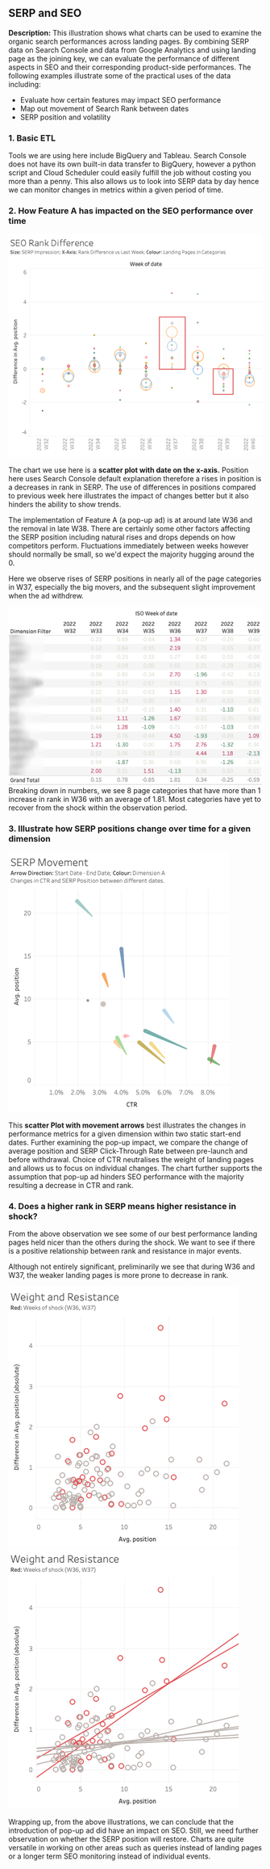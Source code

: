 ## SERP and SEO

**Description:** This illustration shows what charts can be used to examine the organic search performances across landing pages.  By combining SERP data on Search Console and data from Google Analytics and using landing page as the joining key, we can evaluate the performance of different aspects in SEO and their corresponding product-side performances.  The following examples illustrate some of the practical uses of the data including:

- Evaluate how certain features may impact SEO performance
- Map out movement of Search Rank between dates
- SERP position and volatility


### 1. Basic ETL

Tools we are using here include BigQuery and Tableau.  Search Console does not have its own built-in data transfer to BigQuery, however a python script and Cloud Scheduler could easily fulfill the job without costing you more than a penny.  This also allows us to look into SERP data by day hence we can monitor changes in metrics within a given period of time.  


### 2. How Feature A has impacted on the SEO performance over time

<img src="images/seo_rank_difference.png?raw=true"/>

The chart we use here is a **scatter plot with date on the x-axis.**  Position here uses Search Console default explanation therefore a rises in position is a decreases in rank in SERP.  The use of differences in positions compared to previous week here illustrates the impact of changes better but it also hinders the ability to show trends.  

The implementation of Feature A (a pop-up ad) is at around late W36 and the removal in late W38.  There are certainly some other factors affecting the SERP position including natural rises and drops depends on how competitors perform.  Fluctuations immediately between weeks however should normally be small, so we'd expect the majority hugging around the 0.  

Here we observe rises of SERP positions in nearly all of the page categories in W37, especially the big movers, and the subsequent slight improvement when the ad withdrew.  

<img src="images/rank_difference_table_blur.png?raw=true"/>
Breaking down in numbers, we see 8 page categories that have more than 1 increase in rank in W36 with an average of 1.81.  Most categories have yet to recover from the shock within the observation period.


### 3. Illustrate how SERP positions change over time for a given dimension

<img src="images/serp_movement.png?raw=true"/>

This **scatter Plot with movement arrows** best illustrates the changes in performance metrics for a given dimension within two static start-end dates.  Further examining the pop-up impact, we compare the change of average position and SERP Click-Through Rate between pre-launch and before withdrawal.  Choice of CTR neutralises the weight of landing pages and allows us to focus on individual changes.  The chart further supports the assumption that pop-up ad hinders SEO performance with the majority resulting a decrease in CTR and rank.


### 4. Does a higher rank in SERP means higher resistance in shock?

From the above observation we see some of our best performance landing pages held nicer than the others during the shock.  We want to see if there is a positive relationship between rank and resistance in major events.

Although not entirely significant, preliminarily we see that during W36 and W37, the weaker landing pages is more prone to decrease in rank.

<img src="images/weight_and_resistance.png?raw=true"/> <img src="images/weight_and_resistance_trend.png?raw=true"/>


Wrapping up, from the above illustrations, we can conclude that the introduction of pop-up ad did have an impact on SEO.  Still, we need further observation on whether the SERP position will restore.  Charts are quite versatile in working on other areas such as queries instead of landing pages or a longer term SEO monitoring instead of individual events.  
